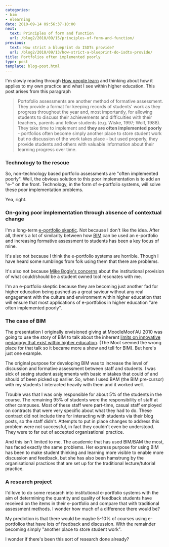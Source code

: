```yaml
---
categories:
- bim
- elearning
date: 2010-09-14 09:56:37+10:00
next:
  text: Principles of form and function
  url: /blog2/2010/09/15/principles-of-form-and-function/
previous:
  text: How strict a blueprint do ISDTs provide?
  url: /blog2/2010/09/13/how-strict-a-blueprint-do-isdts-provide/
title: Portfolios often implemented poorly
type: post
template: blog-post.html
---
```

I'm slowly reading through [How people learn](http://www.nap.edu/openbook.php?record_id=6160) and thinking about how it applies to my own practice and what I see within higher education. This post arises from this paragraph

> Portofolio assessments are another method of formative assessment. They provide a format for keeping records of students' work as they progress throughout the year and, most importantly, for allowing students to discuss their achievements and difficulties with their teachers, parents and fellow students (e.g. Wiske, 1997; Wolf, 1988). They take time to implement and **they are often implemented poorly** - portfolios often become simply another place to store student work but no discussion of the work takes place - but used properly, they provide students and others with valuable information about their learning progress over time.

### Technology to the rescue

So, non-technology based portfolio assessments are "often implemented poorly". Well, the obvious solution to this poor implementation is to add an "e-" on the front. Technology, in the form of e-portfolio systems, will solve these poor implementation problems.

Yea, right.

### On-going poor implementation through absence of contextual change

I'm a long-term [e-portfolio skeptic](/blog2/2009/01/21/why-am-i-a-eportfolio-skeptic/). Not because I don't like the idea. After all, there's a lot of similarity between how [BIM](/blog2/research/bam-blog-aggregation-management/) can be used an e-portfolio and increasing formative assessment to students has been a key focus of mine.

It's also not because I think the e-portfolio systems are horrible. Though I have heard some rumblings from folk using them that there are problems.

It's also not because [Mike Bogle's concerns](http://techticker.net/2010/08/31/the-eportfolio-debate/) about the institutional provision of what could/should be a student owned tool resonates with me.

I'm an e-portfolio skeptic because they are becoming just another fad for higher education being pushed as a great saviour without any real engagement with the culture and environment within higher education that will ensure that most applications of e-portfolios in higher education "are often implemented poorly".

### The case of BIM

The presentation I originally envisioned giving at MoodleMoot'AU 2010 was going to use the story of BIM to talk about the inherent [limits on innovative pedagogy that exist within higher education](/blog2/publications/limits-in-developing-innovative-pedagogy-with-moodle-the-story-of-bim/). (The Moot seemed the wrong place for that talk so it became more a show and tell for BIM). But here's just one example.

The original purpose for developing BIM was to increase the level of discussion and formative assessment between staff and students. I was sick of seeing student assignments with basic mistakes that could of and should of been picked up earlier. So, when I used BAM (the BIM pre-cursor) with my students I interacted heavily with them and it worked well.

Trouble was that I was only responsible for about 5% of the students in the course. The remaining 95% of students were the responsibility of staff at other campuses. Most of these staff were part-time, casual staff employed on contracts that were very specific about what they had to do. These contract did not include time for interacting with students via their blog posts, so the staff didn't. Attempts to put in place changes to address this problem were not successful, in fact they couldn't even be understood. They were to far out of accepted organisational practice.

And this isn't limited to me. The academic that has used BIM/BAM the most, has faced exactly the same problems. Her express purpose for using BIM has been to make student thinking and learning more visible to enable more discussion and feedback, but she has also been hamstrung by the organisational practices that are set up for the traditional lecture/tutorial practice.

### A research project

I'd love to do some research into institutional e-portfolio systems with the aim of determining the quantity and quality of feedback students have received on the items in their e-portfolio and compare that with traditional assessment methods. I wonder how much of a difference there would be?

My prediction is that there would be maybe 5-10% of courses using e-portfolios that have lots of feedback and discussion. With the remainder becoming simply "another place to store student work".

I wonder if there's been this sort of research done already?